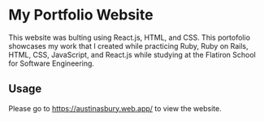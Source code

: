 # My Portfolio Website

This website was bulting using React.js, HTML, and CSS. This portofolio showcases my work that I created while practicing Ruby, Ruby on Rails, HTML, CSS, JavaScript, and React.js while studying at the Flatiron School for Software Engineering.

## Usage

Please go to https://austinasbury.web.app/ to view the website.
